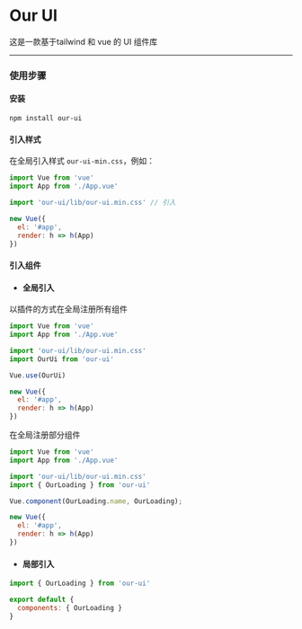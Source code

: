 # Our UI

这是一款基于tailwind 和 vue 的 UI 组件库

---

### 使用步骤

#### 安装

```
npm install our-ui
```
#### 引入样式

在全局引入样式 `our-ui-min.css`，例如：

```javascript
import Vue from 'vue'
import App from './App.vue'

import 'our-ui/lib/our-ui.min.css' // 引入

new Vue({
  el: '#app',
  render: h => h(App)
})
```
#### 引入组件

- #### 全局引入

以插件的方式在全局注册所有组件

```javascript
import Vue from 'vue'
import App from './App.vue'

import 'our-ui/lib/our-ui.min.css'
import OurUi from 'our-ui'

Vue.use(OurUi)

new Vue({
  el: '#app',
  render: h => h(App)
})
```
在全局注册部分组件

```javascript
import Vue from 'vue'
import App from './App.vue'

import 'our-ui/lib/our-ui.min.css'
import { OurLoading } from 'our-ui'

Vue.component(OurLoading.name, OurLoading);

new Vue({
  el: '#app',
  render: h => h(App)
})
```

- #### 局部引入

```javascript
import { OurLoading } from 'our-ui'

export default {
  components: { OurLoading }
}
```